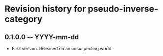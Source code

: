 # Revision history for pseudo-inverse-category

## 0.1.0.0 -- YYYY-mm-dd

* First version. Released on an unsuspecting world.
